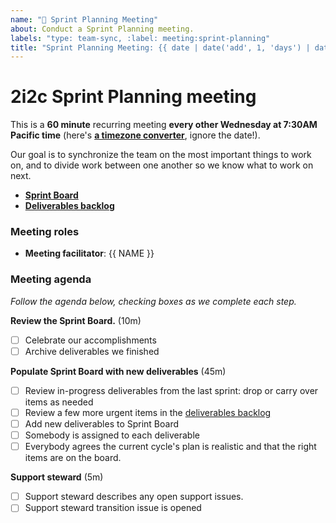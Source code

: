 ```yaml
---
name: "🚀 Sprint Planning Meeting"
about: Conduct a Sprint Planning meeting.
labels: "type: team-sync, :label: meeting:sprint-planning"
title: "Sprint Planning Meeting: {{ date | date('add', 1, 'days') | date('dddd, MMMM Do') }}"
---
```


# 2i2c Sprint Planning meeting

This is a **60 minute** recurring meeting **every other Wednesday at 7:30AM Pacific time** (here's [**a timezone converter**](https://arewemeetingyet.com/Los%20Angeles/2000-01-01/07:30/2i2c%20Team%20Meeting#eyJ1cmwiOiJodHRwczovL2hhY2ttZC5pby9ZNVNCTXhWN1I2Q01xemVUWGdtNWtBIn0=), ignore the date!).

Our goal is to synchronize the team on the most important things to work on, and to divide work between one another so we know what to work on next.

- [**Sprint Board**](https://github.com/orgs/2i2c-org/projects/21)
- [**Deliverables backlog**](https://github.com/orgs/2i2c-org/projects/22)

### Meeting roles

- **Meeting facilitator**: {{ NAME }}

### Meeting agenda

_Follow the agenda below, checking boxes as we complete each step._

**Review the Sprint Board.** (10m)

- [ ] Celebrate our accomplishments
- [ ] Archive deliverables we finished

**Populate Sprint Board with new deliverables** (45m)

- [ ] Review in-progress deliverables from the last sprint: drop or carry over items as needed
- [ ] Review a few more urgent items in the [deliverables backlog](https://github.com/orgs/2i2c-org/projects/22/views/1)
- [ ] Add new deliverables to Sprint Board
- [ ] Somebody is assigned to each deliverable
- [ ] Everybody agrees the current cycle's plan is realistic and that the right items are on the board.

**Support steward** (5m)

- [ ] Support steward describes any open support issues.
- [ ] Support steward transition issue is opened
